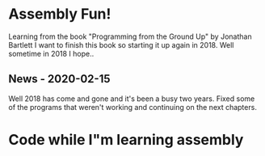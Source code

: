 # Assembly Fun!

Learning from the book "Programming from the Ground Up" by Jonathan Bartlett
I want to finish this book so starting it up again in 2018. Well sometime in 2018 I hope..

## News - 2020-02-15

Well 2018 has come and gone and it's been a busy two years.
Fixed some of the programs that weren't working and continuing on the next chapters. 



Code while I"m learning assembly
=======


